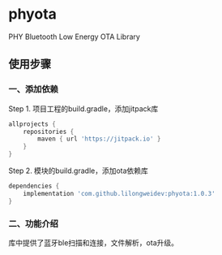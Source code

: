 # phyota
PHY Bluetooth Low Energy OTA Library

## 使用步骤

### 一、添加依赖

Step 1. 项目工程的build.gradle，添加jitpack库

```groovy
allprojects {
	repositories {
		maven { url 'https://jitpack.io' }
	}
}
```
  
Step 2. 模块的build.gradle，添加ota依赖库

```groovy
dependencies {
	implementation 'com.github.lilongweidev:phyota:1.0.3'
}
```

### 二、功能介绍

库中提供了蓝牙ble扫描和连接，文件解析，ota升级。


